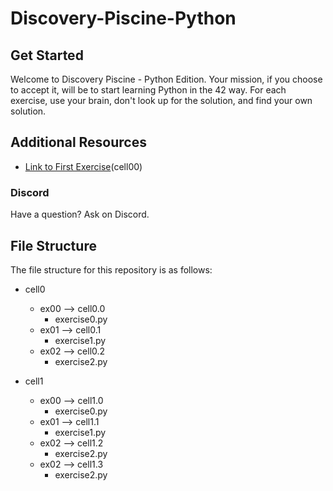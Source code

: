 # Discovery-Piscine-Python


## Get Started
Welcome to Discovery Piscine - Python Edition. Your mission, if you choose to accept it, will be to start learning Python in the 42 way. For each exercise, use your brain, don't look up for the solution, and find your own solution.

## Additional Resources
- [Link to First Exercise](https://projects.intra.42.fr/projects/cellule0-0-python)(cell00)

### Discord
Have a question? Ask on Discord.

## File Structure
The file structure for this repository is as follows:

- cell0
  - ex00 --> cell0.0
    - exercise0.py
  - ex01 --> cell0.1
    - exercise1.py
  - ex02 --> cell0.2
    - exercise2.py

- cell1
  - ex00 --> cell1.0
    - exercise0.py
  - ex01 --> cell1.1
    - exercise1.py
  - ex02 --> cell1.2
    - exercise2.py
  - ex02 --> cell1.3
    - exercise2.py